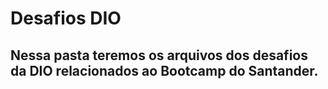 # Desafios DIO
## Nessa pasta teremos os arquivos dos desafios da DIO relacionados ao Bootcamp do Santander.
